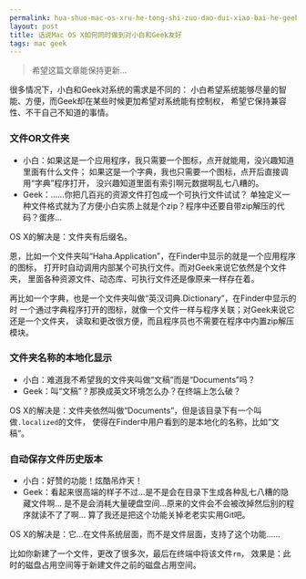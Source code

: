 ```yaml
---
permalink: hua-shuo-mac-os-xru-he-tong-shi-zuo-dao-dui-xiao-bai-he-geekyou-hao.html
layout: post
title: 话说Mac OS X如何同时做到对小白和Geek友好
tags: mac geek
---
```


> 希望这篇文章能保持更新…

很多情况下，小白和Geek对系统的需求是不同的：
小白希望系统能够尽量的智能、方便，而Geek却在某些时候更加希望对系统能有控制权，
希望它保持兼容性、不干自己不知道的事情。

### 文件OR文件夹

- 小白：如果这是一个应用程序，我只需要一个图标，点开就能用，没兴趣知道里面有什么文件；
  如果这是一个字典，我也只需要一个图标，点开后直接调用“字典”程序打开，
  没兴趣知道里面有索引啊元数据啊乱七八糟的。
- Geek：……你把几百兆的资源文件打包成一个可执行文件试试？
  单独定义一种文件格式就为了方便小白实质上就是个zip？程序中还要自带zip解压的代码？蛋疼…

OS X的解决是：文件夹有后缀名。

恩，比如一个文件夹叫“Haha.Application”，在Finder中显示的就是一个应用程序的图标，
打开时自动调用内部某个可执行文件。而对Geek来说它依然是个文件夹，
里面各种资源文件、动态库、可执行文件还是像原来一样存在着。

再比如一个字典，也是一个文件夹叫做“英汉词典.Dictionary”，在Finder中显示的时
一个通过字典程序打开的图标，就像一个文件一样与程序关联；对Geek来说它还是一个文件夹，
读取和更改很方便，而且程序员也不需要在程序中内置zip解压模块。

### 文件夹名称的本地化显示

- 小白：难道我不希望我的文件夹叫做“文稿”而是“Documents”吗？
- Geek：叫“文稿”？那换成英文环境怎么办？在终端上怎么破？

OS X的解决是：文件夹依然叫做“Documents”，但是该目录下有一个叫做`.localized`的文件，
使得在Finder中用户看到的是本地化的名称，比如“文稿”。

### 自动保存文件历史版本

- 小白：好赞的功能！炫酷吊炸天！
- Geek：看起来很高端的样子不过…是不是会在目录下生成各种乱七八糟的隐藏文件啊…
  是不是会消耗大量硬盘空间…原来的文件会不会被改掉然后别的程序就读不了了啊…
  算了我还是把这个功能关掉老老实实用Git吧。

OS X的解决是：它…在文件系统层面，而不是文件层面，支持了这个功能……

比如你新建了一个文件，更改了很多次，最后在终端中将该文件`rm`，
效果是：此时的磁盘占用空间等于新建文件之前的磁盘占用空间。

